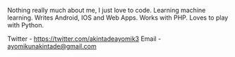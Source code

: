 Nothing really much about me, I just love to code.
Learning machine learning.
Writes Android, IOS and Web Apps.
Works with PHP.
Loves to play with Python.

Twitter - https://twitter.com/akintadeayomik3
Email - ayomikunakintade@gmail.com


<!---
WilAy1/WilAy1 is a ✨ special ✨ repository because its `README.md` (this file) appears on your GitHub profile.
You can click the Preview link to take a look at your changes.
--->
